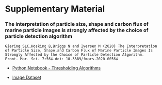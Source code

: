 # Supplementary Material

### The interpretation of particle size, shape and carbon flux of marine particle images is strongly affected by the choice of particle detection algorithm

    Giering SLC,Hosking B,Briggs N and Iversen M (2020) The Interpretation of Particle Size, Shape,and Carbon Flux of Marine Particle Images Is Strongly Affected by the Choice of Particle Detection Algorithm. Front. Mar. Sci. 7:564.doi: 10.3389/fmars.2020.00564


* <a href="http://nbviewer.ipython.org/github/brett-hosking/ML_Examples/blob/master/FrontiersMarineScience2020/Thresholding_algorithms.ipynb" target="_blank">Python Notebook - Thresholding Algorithms</a> 

* <a href="http://nbviewer.ipython.org/github/brett-hosking/ML_Examples/blob/master/FrontiersMarineScience2020/particle_dataset.zip" target="_blank">Image Dataset</a> 